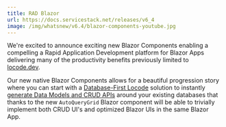 ```yaml
---
title: RAD Blazor
url: https://docs.servicestack.net/releases/v6_4
image: /img/whatsnew/v6.4/blazor-components-youtube.jpg
---
```


We're excited to announce exciting new Blazor Components enabling a compelling a Rapid Application Development platform for Blazor Apps delivering many of the productivity benefits previously limited to [locode.dev](https://www.locode.dev).

Our new native Blazor Components allows for a beautiful progression story where you can start with a [Database-First Locode](/locode/database-first) solution to instantly [generate Data Models and CRUD APIs](/locode/database-first#exporting-to-code-first-types) around your existing databases that thanks to the new `AutoQueryGrid` Blazor component will be able to trivially implement both CRUD UI's and optimized Blazor UIs in the same Blazor App.
